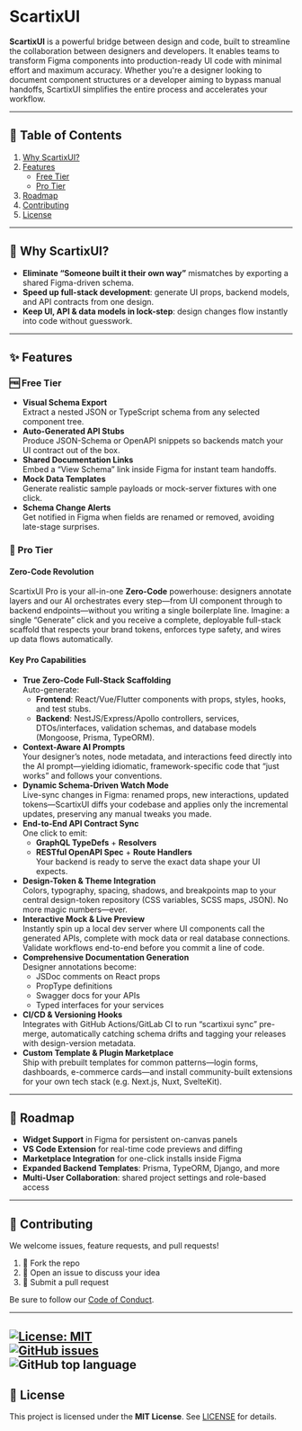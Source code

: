 # ScartixUI

**ScartixUI** is a powerful bridge between design and code, built to streamline the collaboration between designers and developers. It enables teams to transform Figma components into production-ready UI code with minimal effort and maximum accuracy. Whether you're a designer looking to document component structures or a developer aiming to bypass manual handoffs, ScartixUI simplifies the entire process and accelerates your workflow.

---

## 📖 Table of Contents
1. [Why ScartixUI?](#why-scartixui)  
2. [Features](#features)  
   - [Free Tier](#free-tier)  
   - [Pro Tier](#pro-tier)  
3. [Roadmap](#roadmap)  
4. [Contributing](#contributing)  
5. [License](#license)

---

## 🤔 Why ScartixUI?
- **Eliminate “Someone built it their own way”** mismatches by exporting a shared Figma-driven schema.  
- **Speed up full-stack development**: generate UI props, backend models, and API contracts from one design.  
- **Keep UI, API & data models in lock-step**: design changes flow instantly into code without guesswork.

---

## ✨ Features

### 🆓 Free Tier
- **Visual Schema Export**  
  Extract a nested JSON or TypeScript schema from any selected component tree.  
- **Auto-Generated API Stubs**  
  Produce JSON-Schema or OpenAPI snippets so backends match your UI contract out of the box.  
- **Shared Documentation Links**  
  Embed a “View Schema” link inside Figma for instant team handoffs.  
- **Mock Data Templates**  
  Generate realistic sample payloads or mock-server fixtures with one click.  
- **Schema Change Alerts**  
  Get notified in Figma when fields are renamed or removed, avoiding late-stage surprises.


### 🚀 Pro Tier

#### Zero-Code Revolution  
ScartixUI Pro is your all-in-one **Zero-Code** powerhouse: designers annotate layers and our AI orchestrates every step—from UI component through to backend endpoints—without you writing a single boilerplate line. Imagine: a single “Generate” click and you receive a complete, deployable full-stack scaffold that respects your brand tokens, enforces type safety, and wires up data flows automatically.  

#### Key Pro Capabilities
- **True Zero-Code Full-Stack Scaffolding**  
  Auto-generate:
  - **Frontend**: React/Vue/Flutter components with props, styles, hooks, and test stubs.  
  - **Backend**: NestJS/Express/Apollo controllers, services, DTOs/interfaces, validation schemas, and database models (Mongoose, Prisma, TypeORM).  
- **Context-Aware AI Prompts**  
  Your designer’s notes, node metadata, and interactions feed directly into the AI prompt—yielding idiomatic, framework-specific code that “just works” and follows your conventions.  
- **Dynamic Schema-Driven Watch Mode**  
  Live-sync changes in Figma: renamed props, new interactions, updated tokens—ScartixUI diffs your codebase and applies only the incremental updates, preserving any manual tweaks you made.  
- **End-to-End API Contract Sync**  
  One click to emit:
  - **GraphQL TypeDefs** + **Resolvers**  
  - **RESTful OpenAPI Spec** + **Route Handlers**  
  Your backend is ready to serve the exact data shape your UI expects.  
- **Design-Token & Theme Integration**  
  Colors, typography, spacing, shadows, and breakpoints map to your central design-token repository (CSS variables, SCSS maps, JSON). No more magic numbers—ever.  
- **Interactive Mock & Live Preview**  
  Instantly spin up a local dev server where UI components call the generated APIs, complete with mock data or real database connections. Validate workflows end-to-end before you commit a line of code.  
- **Comprehensive Documentation Generation**  
  Designer annotations become:
  - JSDoc comments on React props  
  - PropType definitions  
  - Swagger docs for your APIs  
  - Typed interfaces for your services  
- **CI/CD & Versioning Hooks**  
  Integrates with GitHub Actions/GitLab CI to run “scartixui sync” pre-merge, automatically catching schema drifts and tagging your releases with design-version metadata.  
- **Custom Template & Plugin Marketplace**  
  Ship with prebuilt templates for common patterns—login forms, dashboards, e-commerce cards—and install community-built extensions for your own tech stack (e.g. Next.js, Nuxt, SvelteKit).

---

## 🚧 Roadmap
- **Widget Support** in Figma for persistent on-canvas panels  
- **VS Code Extension** for real-time code previews and diffing  
- **Marketplace Integration** for one-click installs inside Figma  
- **Expanded Backend Templates**: Prisma, TypeORM, Django, and more  
- **Multi-User Collaboration**: shared project settings and role-based access  

---

## 🤝 Contributing
We welcome issues, feature requests, and pull requests!  
1. 🍴 Fork the repo  
2. 📝 Open an issue to discuss your idea  
3. 🚀 Submit a pull request  

Be sure to follow our [Code of Conduct](CODE_OF_CONDUCT.md).

---
[![License: MIT](https://img.shields.io/badge/License-MIT-blue.svg)](LICENSE)  
[![GitHub issues](https://img.shields.io/github/issues/AshuraDeath/ScartixUI-mikasa)](https://github.com/AshuraDeath/ScartixUI-mikasa/issues)  
![GitHub top language](https://img.shields.io/github/languages/top/AshuraDeath/ScartixUI-mikasa)  
---
## 📄 License
This project is licensed under the **MIT License**. See [LICENSE](LICENSE) for details.
